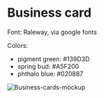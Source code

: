 # Business card
Font: Raleway, via google fonts

Colors:

- pigment green: #139D3D
- spring bud: #A5F200
- phthalo blue: #020887

![Business-cards-mockup](https://github.com/jilaga/branding-1/assets/105386444/4d6a5d94-7409-402a-b5dc-d44957bf1cea)
